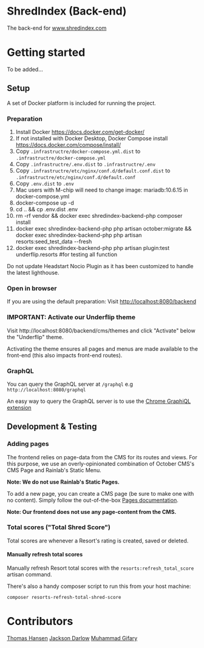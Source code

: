 # ShredIndex (Back-end)
The back-end for www.shredindex.com

# Getting started

To be added...

## Setup

A set of Docker platform is included for running the project.

### Preparation

1. Install Docker https://docs.docker.com/get-docker/
2. If not installed with Docker Desktop, Docker Compose install https://docs.docker.com/compose/install/
3. Copy `.infrastructre/docker-compose.yml.dist` to `.infrastructre/docker-compose.yml`
4. Copy `.infrastructre/.env.dist` to `.infrastructre/.env`
5. Copy `.infrastructre/etc/nginx/conf.d/default.conf.dist` to `.infrastructre/etc/nginx/conf.d/default.conf`
6. Copy `.env.dist` to `.env`
7. Mac users with M-chip will need to change image: mariadb:10.6.15 in docker-compose.yml
8. docker-compose up -d
9. cd .. && cp .env.dist .env
10. rm -rf vendor && docker exec shredindex-backend-php composer install
11. docker exec shredindex-backend-php php artisan october:migrate && docker exec shredindex-backend-php php artisan resorts:seed_test_data --fresh
12. docker exec shredindex-backend-php php artisan plugin:test underflip.resorts #for testing all function

Do not update Headstart Nocio Plugin as it has been customized to handle the latest lighthouse.

### Open in browser

If you are using the default preparation: Visit [http://localhost:8080/backend](http://localhost:8080/backend)

### IMPORTANT: Activate our Underflip theme

Visit http://localhost:8080/backend/cms/themes and click "Activate" below the "Underflip" theme.

Activating the theme ensures all pages and menus are made available to the front-end (this also impacts front-end routes).

### GraphQL

You can query the GraphQL server at `/graphql` e.g `http://localhost:8080/graphql`

An easy way to query the GraphQL server is to use the [Chrome GraphiQL extension](https://chrome.google.com/webstore/detail/graphiql-extension/jhbedfdjpmemmbghfecnaeeiokonjclb)

## Development & Testing

### Adding pages

The frontend relies on page-data from the CMS for its routes and views. For this purpose, we use an overly-opinionated combination of October CMS's CMS Page and Rainlab's Static Menu.

**Note: We do not use Rainlab's Static Pages.**

To add a new page, you can create a CMS page (be sure to make one with no content). Simply follow the out-of-the-box [Pages documentation](https://docs.octobercms.com/2.x/cms/pages.html).

**Note: Our frontend **does not** use any page-content from the CMS.**

### Total scores ("Total Shred Score")

Total scores are whenever a Resort's rating is created, saved or deleted.

#### Manually refresh total scores

Manually refresh Resort total scores with the `resorts:refresh_total_score` artisan command.

There's also a handy composer script to run this from your host machine:

```
composer resorts-refresh-total-shred-score
```

# Contributors

[Thomas Hansen](https://github.com/krank3n)
[Jackson Darlow](https://github.com/jakxnz)
[Muhammad Gifary](https://github.com/gifary)
